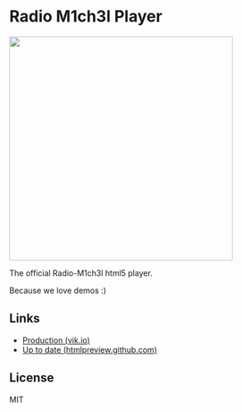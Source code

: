 Radio M1ch3l Player
===================

<img src="http://episeclab.github.com/radio-m1ch3l-player-demo/george%20-%20Screen%20Shot%202013-02-12%20at%2011.35.05%20AM.png" width="400" />

The official Radio-M1ch3l html5 player.

Because we love demos :)

Links
-----

- [Production (vik.io)](http://vik.io/radio.html)
- [Up to date (htmlpreview.github.com)](http://htmlpreview.github.com/?https://github.com/episeclab/radio-m1ch3l-player-demo/blob/master/radio.html)

License
-------

MIT
